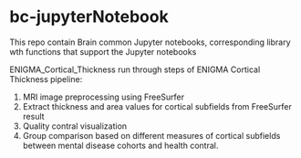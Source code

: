 # bc-jupyterNotebook
This repo contain Brain common Jupyter notebooks, corresponding library wth functions that support the Jupyter notebooks

ENIGMA_Cortical_Thickness run through steps of ENIGMA Cortical Thickness pipeline:
1. MRI image preprocessing using FreeSurfer
2. Extract thickness and area values for cortical subfields from FreeSurfer result
3. Quality contral visualization
4. Group comparison based on different measures of cortical subfields between mental disease cohorts and health contral.


